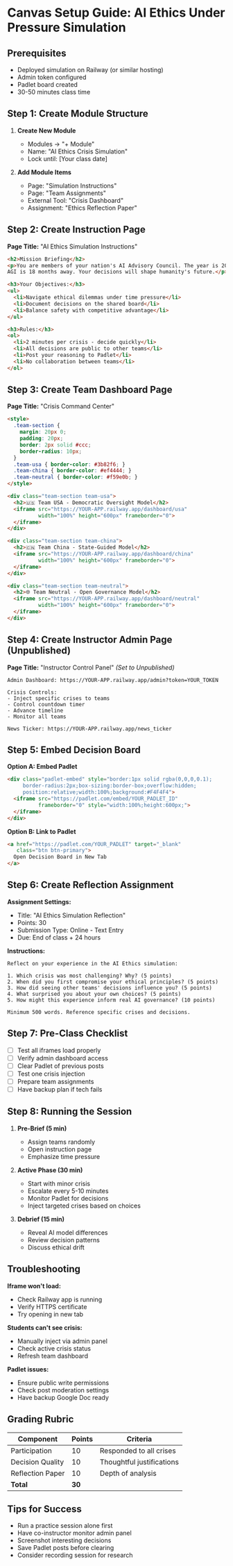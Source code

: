 # Canvas Setup Guide: AI Ethics Under Pressure Simulation

## Prerequisites
- Deployed simulation on Railway (or similar hosting)
- Admin token configured
- Padlet board created
- 30-50 minutes class time

## Step 1: Create Module Structure

1. **Create New Module**
   - Modules → "+ Module"
   - Name: "AI Ethics Crisis Simulation"
   - Lock until: [Your class date]

2. **Add Module Items**
   - Page: "Simulation Instructions"
   - Page: "Team Assignments"
   - External Tool: "Crisis Dashboard"
   - Assignment: "Ethics Reflection Paper"

## Step 2: Create Instruction Page

**Page Title:** "AI Ethics Simulation Instructions"

```html
<h2>Mission Briefing</h2>
<p>You are members of your nation's AI Advisory Council. The year is 2026.
AGI is 18 months away. Your decisions will shape humanity's future.</p>

<h3>Your Objectives:</h3>
<ul>
  <li>Navigate ethical dilemmas under time pressure</li>
  <li>Document decisions on the shared board</li>
  <li>Balance safety with competitive advantage</li>
</ul>

<h3>Rules:</h3>
<ol>
  <li>2 minutes per crisis - decide quickly</li>
  <li>All decisions are public to other teams</li>
  <li>Post your reasoning to Padlet</li>
  <li>No collaboration between teams</li>
</ol>
```

## Step 3: Create Team Dashboard Page

**Page Title:** "Crisis Command Center"

```html
<style>
  .team-section {
    margin: 20px 0;
    padding: 20px;
    border: 2px solid #ccc;
    border-radius: 10px;
  }
  .team-usa { border-color: #3b82f6; }
  .team-china { border-color: #ef4444; }
  .team-neutral { border-color: #f59e0b; }
</style>

<div class="team-section team-usa">
  <h2>🇺🇸 Team USA - Democratic Oversight Model</h2>
  <iframe src="https://YOUR-APP.railway.app/dashboard/usa"
          width="100%" height="600px" frameborder="0">
  </iframe>
</div>

<div class="team-section team-china">
  <h2>🇨🇳 Team China - State-Guided Model</h2>
  <iframe src="https://YOUR-APP.railway.app/dashboard/china"
          width="100%" height="600px" frameborder="0">
  </iframe>
</div>

<div class="team-section team-neutral">
  <h2>🌐 Team Neutral - Open Governance Model</h2>
  <iframe src="https://YOUR-APP.railway.app/dashboard/neutral"
          width="100%" height="600px" frameborder="0">
  </iframe>
</div>
```

## Step 4: Create Instructor Admin Page (Unpublished)

**Page Title:** "Instructor Control Panel" *(Set to Unpublished)*

```
Admin Dashboard: https://YOUR-APP.railway.app/admin?token=YOUR_TOKEN

Crisis Controls:
- Inject specific crises to teams
- Control countdown timer
- Advance timeline
- Monitor all teams

News Ticker: https://YOUR-APP.railway.app/news_ticker
```

## Step 5: Embed Decision Board

**Option A: Embed Padlet**
```html
<div class="padlet-embed" style="border:1px solid rgba(0,0,0,0.1);
     border-radius:2px;box-sizing:border-box;overflow:hidden;
     position:relative;width:100%;background:#F4F4F4">
  <iframe src="https://padlet.com/embed/YOUR_PADLET_ID"
          frameborder="0" style="width:100%;height:600px;">
  </iframe>
</div>
```

**Option B: Link to Padlet**
```html
<a href="https://padlet.com/YOUR_PADLET" target="_blank"
   class="btn btn-primary">
  Open Decision Board in New Tab
</a>
```

## Step 6: Create Reflection Assignment

**Assignment Settings:**
- Title: "AI Ethics Simulation Reflection"
- Points: 30
- Submission Type: Online - Text Entry
- Due: End of class + 24 hours

**Instructions:**
```
Reflect on your experience in the AI Ethics simulation:

1. Which crisis was most challenging? Why? (5 points)
2. When did you first compromise your ethical principles? (5 points)
3. How did seeing other teams' decisions influence you? (5 points)
4. What surprised you about your own choices? (5 points)
5. How might this experience inform real AI governance? (10 points)

Minimum 500 words. Reference specific crises and decisions.
```

## Step 7: Pre-Class Checklist

- [ ] Test all iframes load properly
- [ ] Verify admin dashboard access
- [ ] Clear Padlet of previous posts
- [ ] Test one crisis injection
- [ ] Prepare team assignments
- [ ] Have backup plan if tech fails

## Step 8: Running the Session

1. **Pre-Brief (5 min)**
   - Assign teams randomly
   - Open instruction page
   - Emphasize time pressure

2. **Active Phase (30 min)**
   - Start with minor crisis
   - Escalate every 5-10 minutes
   - Monitor Padlet for decisions
   - Inject targeted crises based on choices

3. **Debrief (15 min)**
   - Reveal AI model differences
   - Review decision patterns
   - Discuss ethical drift

## Troubleshooting

**Iframe won't load:**
- Check Railway app is running
- Verify HTTPS certificate
- Try opening in new tab

**Students can't see crisis:**
- Manually inject via admin panel
- Check active crisis status
- Refresh team dashboard

**Padlet issues:**
- Ensure public write permissions
- Check post moderation settings
- Have backup Google Doc ready

## Grading Rubric

| Component | Points | Criteria |
|-----------|--------|----------|
| Participation | 10 | Responded to all crises |
| Decision Quality | 10 | Thoughtful justifications |
| Reflection Paper | 10 | Depth of analysis |
| **Total** | **30** | |

## Tips for Success

- Run a practice session alone first
- Have co-instructor monitor admin panel
- Screenshot interesting decisions
- Save Padlet posts before clearing
- Consider recording session for research
